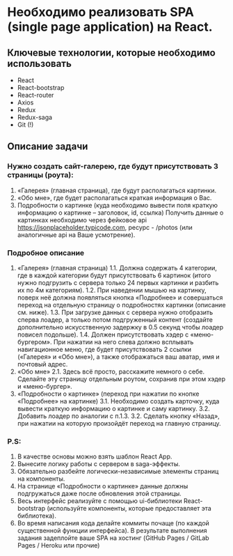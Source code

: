 # Необходимо реализовать SPA (single page application) на React.
 
## Ключевые технологии, которые необходимо использовать
- React
- React-bootstrap
- React-router
- Axios
- Redux
- Redux-saga
- Git (!)
 
## Описание задачи
### Нужно создать сайт-галерею, где будут присутствовать 3 страницы (роута):
1.	«Галерея» (главная страница), где будут располагаться картинки.
2.	«Обо мне», где будет располагаться краткая информация о Вас.
3.	Подробности о картинке (куда необходимо вывести поля краткую информацию о картинке – заголовок, id, ссылка)
Получить данные о картинках необходимо через фейковое api https://jsonplaceholder.typicode.com, ресурс - /photos (или аналогичные api на Ваше усмотрение).
 
### Подробное описание
1. «Галерея» (главная страница)
1.1. Должна содержать 4 категории, где в каждой категории будут присутствовать 6 картинок (итого нужно подгрузить с сервера только 24 первых картинки и разбить их по 4м категориям).
1.2. При наведении мышью на картинку, поверх неё должна появляться кнопка «Подробнее» и совершаться переход на отдельную страницу о подробностях картинки (описание см. ниже).
1.3. При загрузке данных с сервера нужно отобразить сперва лоадер, а только потом подгруженный контент (создайте дополнительно искусственную задержку в 0.5 секунд чтобы лоадер повисел подольше).
1.4. Должен присутствовать хэдер с «меню-бургером». При нажатии на него слева должно всплывать навигационное меню, где будет присутствовать 2 ссылки («Галерея» и «Обо мне»), а также отображаться ваш аватар, имя и почтовый адрес.
2. «Обо мне»
2.1. Здесь всё просто, расскажите немного о себе. Сделайте эту страницу отдельным роутом, сохранив при этом хэдер и «меню-бургер».
3. «Подробности о картинке» (переход при нажатии по кнопке «Подробнее» на картинке)
3.1. Необходимо создать карточку, куда вывести краткую информацию о картинке и саму картинку.
3.2. Добавить лоадер по аналогии с п.1.3.
3.2. Сделать кнопку «Назад», при нажатии на которую произойдёт переход на главную страницу.
### P.S:
1.	В качестве основы можно взять шаблон React App.
2.	Вынесите логику работы с сервером в saga-эффекты.
3.	Обязательно разбейте логически-независимые элементы страниц на компоненты.
4.	На странице «Подробности о картинке» данные должны подгружаться даже после обновления этой страницы.
5.	Весь интерфейс реализуйте с помощью ui-библиотеки React-bootstrap (используйте компоненты, которые предоставляет эта библиотека).
6.	Во время написания кода делайте коммиты почаще (по каждой существенной функции интерфейса).
В результате выполнения задания задеплойте ваше SPA на хостинг (GitHub Pages / GitLab Pages / Heroku или прочие) 